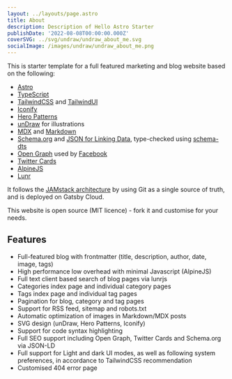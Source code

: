 ```yaml
---
layout: ../layouts/page.astro
title: About
description: Description of Hello Astro Starter
publishDate: '2022-08-08T00:00:00.000Z'
coverSVG: ../svg/undraw/undraw_about_me.svg
socialImage: /images/undraw/undraw_about_me.png
---
```


This is starter template for a full featured marketing and blog website based on the following:

- [Astro](https://astro.build/)
- [TypeScript](https://www.typescriptlang.org/)
- [TailwindCSS](https://tailwindcss.com) and [TailwindUI](https://tailwindui.com)
- [Iconify](https://iconify.design/)
- [Hero Patterns](https://heropatterns.com/)
- [unDraw](https://undraw.co/) for illustrations
- [MDX](https://mdxjs.com/) and [Markdown](https://www.markdownguide.org/)
- [Schema.org](https://schema.org/) and [JSON for Linking Data](https://json-ld.org/), type-checked using [schema-dts](https://github.com/google/schema-dts)
- [Open Graph](https://ogp.me/) used by [Facebook](https://developers.facebook.com/docs/sharing/webmasters/#markup)
- [Twitter Cards](https://developer.twitter.com/en/docs/twitter-for-websites/cards/overview/abouts-cards)
- [AlpineJS](https://alpinejs.dev)
- [Lunr](https://lunrjs.com)

It follows the [JAMstack architecture](https://jamstack.org) by using Git as a single source of truth, and is deployed on Gatsby Cloud.

This website is open source (MIT licence) - fork it and customise for your needs.

## Features

- Full-featured blog with frontmatter (title, description, author, date, image, tags)
- High performance low overhead with minimal Javascript (AlpineJS)
- Full text client based search of blog pages via lunrjs
- Categories index page and individual category pages
- Tags index page and individual tag pages
- Pagination for blog, category and tag pages
- Support for RSS feed, sitemap and robots.txt
- Automatic optimization of images in Markdown/MDX posts
- SVG design (unDraw, Hero Patterns, Iconify)
- Support for code syntax highlighting
- Full SEO support including Open Graph, Twitter Cards and Schema.org via JSON-LD
- Full support for Light and dark UI modes, as well as following system preferences, in accordance to TailwindCSS recommendation
- Customised 404 error page
